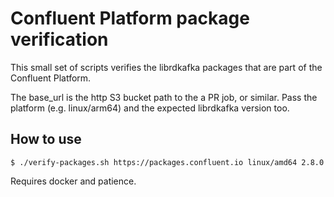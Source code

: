 # Confluent Platform package verification

This small set of scripts verifies the librdkafka packages that
are part of the Confluent Platform.

The base_url is the http S3 bucket path to the a PR job, or similar.
Pass the platform (e.g. linux/arm64) and the expected librdkafka version too.

## How to use

```
$ ./verify-packages.sh https://packages.confluent.io linux/amd64 2.8.0
```

Requires docker and patience.

